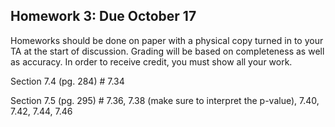 ## Homework 3: Due October 17

Homeworks should be done on paper with a physical copy turned in to your TA at the start of discussion. Grading will be based on completeness as well as accuracy. In order to receive credit, you must show all your work. 

Section 7.4 (pg. 284) # 7.34

Section 7.5 (pg. 295) # 7.36, 7.38 (make sure to interpret the p-value), 7.40, 7.42, 7.44, 7.46
